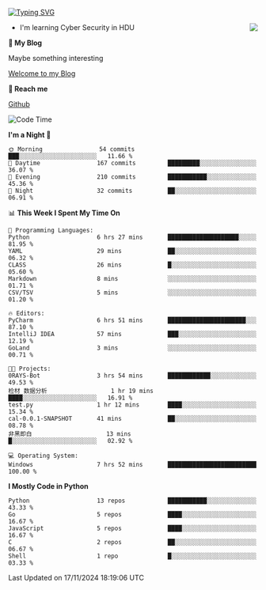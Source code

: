 [![Typing SVG](https://readme-typing-svg.herokuapp.com?font=Fira+Code&pause=1000&random=false&width=450&height=60&lines=Hello+%F0%9F%91%8B%F0%9F%8F%BB;I'm+JBNRZ)](https://git.io/typing-svg)

<a href="#">
  <img align="right" src="https://github-readme-stats.vercel.app/api?username=JBNRZ&show_icons=true&bg_color=15,f2f7fd,E0EAFC" />
</a>

- I'm learning Cyber Security in HDU

 **🌱 My Blog**

Maybe something interesting

[Welcome to my Blog](https://jbnrz.com.cn/)

 **💬 Reach me** 

[Github](https://github.com/JBNRZ)


<!--START_SECTION:waka-->
![Code Time](http://img.shields.io/badge/Code%20Time-749%20hrs%2027%20mins-blue)

**I'm a Night 🦉** 

```text
🌞 Morning                54 commits          ███░░░░░░░░░░░░░░░░░░░░░░   11.66 % 
🌆 Daytime                167 commits         █████████░░░░░░░░░░░░░░░░   36.07 % 
🌃 Evening                210 commits         ███████████░░░░░░░░░░░░░░   45.36 % 
🌙 Night                  32 commits          ██░░░░░░░░░░░░░░░░░░░░░░░   06.91 % 
```


📊 **This Week I Spent My Time On** 

```text
💬 Programming Languages: 
Python                   6 hrs 27 mins       ████████████████████░░░░░   81.95 % 
YAML                     29 mins             ██░░░░░░░░░░░░░░░░░░░░░░░   06.32 % 
CLASS                    26 mins             █░░░░░░░░░░░░░░░░░░░░░░░░   05.60 % 
Markdown                 8 mins              ░░░░░░░░░░░░░░░░░░░░░░░░░   01.71 % 
CSV/TSV                  5 mins              ░░░░░░░░░░░░░░░░░░░░░░░░░   01.20 % 

🔥 Editors: 
PyCharm                  6 hrs 51 mins       ██████████████████████░░░   87.10 % 
IntelliJ IDEA            57 mins             ███░░░░░░░░░░░░░░░░░░░░░░   12.19 % 
GoLand                   3 mins              ░░░░░░░░░░░░░░░░░░░░░░░░░   00.71 % 

🐱‍💻 Projects: 
0RAYS-Bot                3 hrs 54 mins       ████████████░░░░░░░░░░░░░   49.53 % 
检材 数据分析                  1 hr 19 mins        ████░░░░░░░░░░░░░░░░░░░░░   16.91 % 
test.py                  1 hr 12 mins        ████░░░░░░░░░░░░░░░░░░░░░   15.34 % 
cal-0.0.1-SNAPSHOT       41 mins             ██░░░░░░░░░░░░░░░░░░░░░░░   08.78 % 
非黑即白                     13 mins             █░░░░░░░░░░░░░░░░░░░░░░░░   02.92 % 

💻 Operating System: 
Windows                  7 hrs 52 mins       █████████████████████████   100.00 % 
```

**I Mostly Code in Python** 

```text
Python                   13 repos            ███████████░░░░░░░░░░░░░░   43.33 % 
Go                       5 repos             ████░░░░░░░░░░░░░░░░░░░░░   16.67 % 
JavaScript               5 repos             ████░░░░░░░░░░░░░░░░░░░░░   16.67 % 
C                        2 repos             ██░░░░░░░░░░░░░░░░░░░░░░░   06.67 % 
Shell                    1 repo              █░░░░░░░░░░░░░░░░░░░░░░░░   03.33 % 
```




 Last Updated on 17/11/2024 18:19:06 UTC
<!--END_SECTION:waka-->
